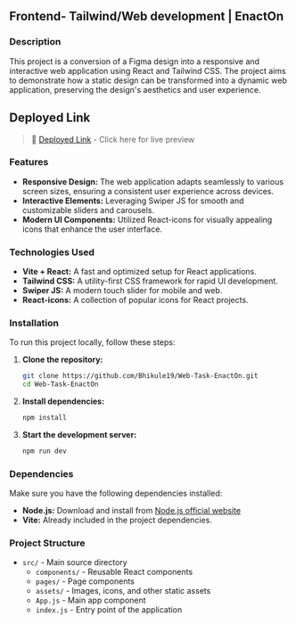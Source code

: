## Frontend- Tailwind/Web development | EnactOn

### Description

This project is a conversion of a Figma design into a responsive and interactive web application using React and Tailwind CSS. The project aims to demonstrate how a static design can be transformed into a dynamic web application, preserving the design's aesthetics and user experience.

## Deployed Link

> 🚀 [Deployed Link](https://web-task-enact-on.vercel.app/) - Click here for live preview

### Features

- **Responsive Design:** The web application adapts seamlessly to various screen sizes, ensuring a consistent user experience across devices.
- **Interactive Elements:** Leveraging Swiper JS for smooth and customizable sliders and carousels.
- **Modern UI Components:** Utilized React-icons for visually appealing icons that enhance the user interface.

### Technologies Used

- **Vite + React:** A fast and optimized setup for React applications.
- **Tailwind CSS:** A utility-first CSS framework for rapid UI development.
- **Swiper JS:** A modern touch slider for mobile and web.
- **React-icons:** A collection of popular icons for React projects.

### Installation

To run this project locally, follow these steps:

1. **Clone the repository:**

   ```bash
   git clone https://github.com/Bhikule19/Web-Task-EnactOn.git
   cd Web-Task-EnactOn
   ```

2. **Install dependencies:**

   ```bash
   npm install
   ```

3. **Start the development server:**

   ```bash
   npm run dev
   ```

### Dependencies

Make sure you have the following dependencies installed:

- **Node.js:** Download and install from [Node.js official website](https://nodejs.org/)
- **Vite:** Already included in the project dependencies.

### Project Structure

- `src/` - Main source directory
  - `components/` - Reusable React components
  - `pages/` - Page components
  - `assets/` - Images, icons, and other static assets
  - `App.js` - Main app component
  - `index.js` - Entry point of the application
